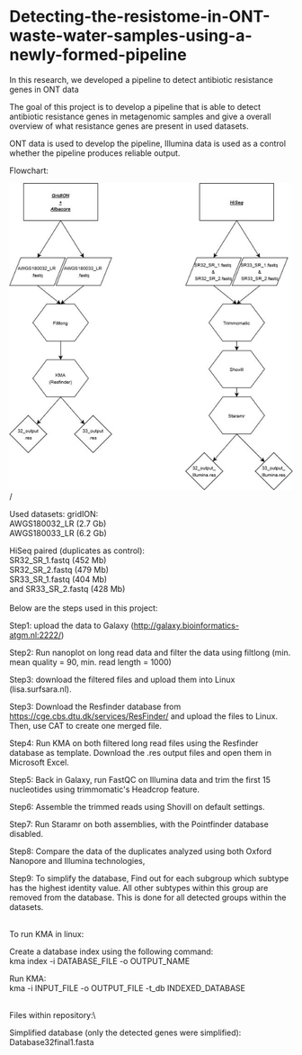 # Detecting-the-resistome-in-ONT-waste-water-samples-using-a-newly-formed-pipeline
In this research, we developed a pipeline to detect antibiotic resistance genes in ONT data

The goal of this project is to develop a pipeline that is able to detect antibiotic resistance genes in metagenomic samples and give a overall overview of what resistance genes are present in used datasets.

ONT data is used to develop the pipeline, Illumina data is used as a control whether the pipeline produces reliable output.

Flowchart:

![](images/flowchart%20end.jpg)/


Used datasets:
gridION:\
AWGS180032_LR (2.7 Gb)\
AWGS180033_LR (6.2 Gb)

HiSeq paired (duplicates as control):\
SR32_SR_1.fastq (452 Mb)\
SR32_SR_2.fastq (479 Mb)\
SR33_SR_1.fastq (404 Mb)\
and SR33_SR_2.fastq (428 Mb)\
\
Below are the steps used in this project:

Step1:
upload the data to Galaxy (http://galaxy.bioinformatics-atgm.nl:2222/)

Step2:
Run nanoplot on long read data and filter the data using filtlong (min. mean quality = 90, min. read length = 1000)

Step3:
download the filtered files and upload them into Linux (lisa.surfsara.nl).

Step3:
Download the Resfinder database from https://cge.cbs.dtu.dk/services/ResFinder/ and upload the files to Linux. Then, use CAT to create one merged file.

Step4:
Run KMA on both filtered long read files using the Resfinder database as template. Download the .res output files and open them in Microsoft Excel.

Step5:
Back in Galaxy, run FastQC on Illumina data and trim the first 15 nucleotides using trimmomatic's Headcrop feature.

Step6:
Assemble the trimmed reads using Shovill on default settings.

Step7:
Run Staramr on both assemblies, with the Pointfinder database disabled.

Step8:
Compare the data of the duplicates analyzed using both Oxford Nanopore and Illumina technologies,

Step9:
To simplify the database, Find out for each subgroup which subtype has the highest identity value. All other subtypes within this group are removed from the database. This is done for all detected groups within the datasets.

\
To run KMA in linux:

Create a database index using the following command:\
kma index -i DATABASE_FILE -o OUTPUT_NAME

Run KMA:\
kma -i INPUT_FILE -o OUTPUT_FILE -t_db INDEXED_DATABASE

\
Files within repository:\

Simplified database (only the detected genes were simplified): Database32final1.fasta

